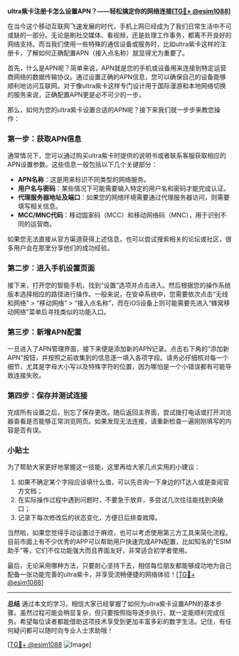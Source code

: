 **ultra紫卡注册卡怎么设置APN？——轻松搞定你的网络连接[[TG💪+ @esim1088](https://t.me/s/esim1088)]**

在当今这个移动互联网飞速发展的时代，手机上网已经成为了我们日常生活中不可或缺的一部分。无论是刷社交媒体、看视频，还是处理工作事务，都离不开良好的网络支持。而当我们使用一些特殊的通信设备或服务时，比如ultra紫卡这样的注册卡，了解如何正确配置APN（接入点名称）就显得尤为重要了。

首先，什么是APN呢？简单来说，APN就是您的手机或设备用来连接到特定运营商网络的数据传输协议。通过设置正确的APN信息，您可以确保自己的设备能够顺利地访问互联网。对于像ultra紫卡这样专门设计用于国际漫游和本地网络切换的服务来说，正确配置APN更是必不可少的一步。

那么，如何为您的ultra紫卡设置合适的APN呢？接下来我们就一步步来教您操作：

### 第一步：获取APN信息

通常情况下，您可以通过购买ultra紫卡时提供的说明书或者联系客服获取相应的APN设置参数。这些信息一般包括以下几个关键部分：
- **APN名称**：这是用来标识不同类型的网络服务。
- **用户名与密码**：某些情况下可能需要输入特定的用户名和密码才能完成认证。
- **代理服务器地址及端口**：如果您的网络环境需要通过代理服务器访问，则需要填写相关信息。
- **MCC/MNC代码**：移动国家码（MCC）和移动网络码（MNC），用于识别不同的运营商。

如果您无法直接从官方渠道获得上述信息，也可以尝试搜索相关的论坛或社区，很多用户会在那里分享他们的成功经验。

### 第二步：进入手机设置页面

接下来，打开您的智能手机，找到“设置”选项并点击进入。然后根据您的操作系统版本选择相应的路径进行操作。一般来说，在安卓系统中，您需要依次点击“无线和网络” > “移动网络” > “接入点名称”，而在iOS设备上则可能需要先进入“蜂窝移动网络”菜单后寻找类似的功能入口。

### 第三步：新增APN配置

一旦进入了APN管理界面，接下来便是添加新的APN记录。点击右下角的“添加新APN”按钮，并按照之前收集到的信息逐一填入各项字段。请务必仔细核对每一个细节，尤其是字母大小写以及特殊字符的位置，因为哪怕是一个小错误都有可能导致连接失败。

### 第四步：保存并测试连接

完成所有设置之后，别忘了保存更改。随后返回主界面，尝试拨打电话或打开浏览器查看是否能够正常浏览网页。如果发现无法连接，请重新检查一遍刚刚填写的内容是否有误。

### 小贴士

为了帮助大家更好地掌握这一技能，这里再给大家几点实用的小建议：
1. 如果不确定某个字段应该填什么值，可以先咨询一下身边的IT达人或是查阅官方文档；
2. 在实际操作过程中遇到问题时，不要急于放弃，多尝试几次往往能找到突破口；
3. 记录下每次修改后的状态变化，方便日后排查故障。

当然啦，如果您觉得手动设置过于麻烦，也可以考虑使用第三方工具来简化流程。目前市面上有不少优秀的APP可以帮助用户快速完成APN配置，比如知名的“ESIM助手”等，它们不仅功能强大而且界面友好，非常适合初学者使用。

最后，无论采用哪种方法，只要耐心坚持下去，相信每位朋友都能够成功地为自己配备一张功能完善的ultra紫卡，并享受流畅便捷的网络体验！[[TG💪+ @esim1088](https://t.me/s/esim1088)]

---

**总结**
通过本文的学习，相信大家已经掌握了如何为ultra紫卡设置APN的基本步骤。虽然过程可能会稍显复杂，但只要按照指导逐步执行，就一定能顺利完成任务。希望每位读者都能借助这项技术享受到更加丰富多彩的数字生活。记住，有任何疑问都可以随时向专业人士求助哦！

[[TG💪+ @esim1088](https://t.me/s/esim1088) ![Image](https://i.postimg.cc/4NQfJmqS/Snipaste-2025-05-13-00-14-12.png)]
